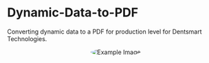 # Dynamic-Data-to-PDF
Converting dynamic data to a PDF for production level for Dentsmart Technologies.

<p align="center">
<img style="border-radius: 50%" src="https://cdn.discordapp.com/attachments/921435607861968946/943814883017883708/screenshot.png" alt="Example Image">
</p>
